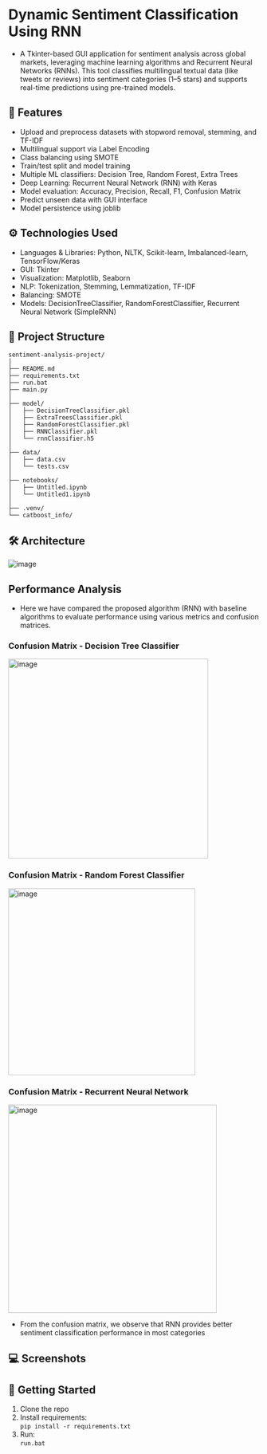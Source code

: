 # Dynamic Sentiment Classification Using RNN
* A Tkinter-based GUI application for sentiment analysis across global markets, leveraging machine learning algorithms and Recurrent Neural Networks (RNNs). This tool classifies multilingual textual data (like tweets or reviews) into sentiment categories (1–5 stars) and supports real-time predictions using pre-trained models.

  
## 📌 Features
* Upload and preprocess datasets with stopword removal, stemming, and TF-IDF
* Multilingual support via Label Encoding
* Class balancing using SMOTE
* Train/test split and model training
* Multiple ML classifiers: Decision Tree, Random Forest, Extra Trees
* Deep Learning: Recurrent Neural Network (RNN) with Keras
* Model evaluation: Accuracy, Precision, Recall, F1, Confusion Matrix
* Predict unseen data with GUI interface
* Model persistence using joblib  


## ⚙️ Technologies Used

- Languages & Libraries: Python, NLTK, Scikit-learn, Imbalanced-learn, TensorFlow/Keras
- GUI: Tkinter
- Visualization: Matplotlib, Seaborn
- NLP: Tokenization, Stemming, Lemmatization, TF-IDF
- Balancing: SMOTE
- Models:
    DecisionTreeClassifier,
    RandomForestClassifier,
    Recurrent Neural Network (SimpleRNN)


## 📂 Project Structure

```
sentiment-analysis-project/
│
├── README.md
├── requirements.txt
├── run.bat
├── main.py
│
├── model/
│   ├── DecisionTreeClassifier.pkl
│   ├── ExtraTreesClassifier.pkl
│   ├── RandomForestClassifier.pkl
│   ├── RNNClassifier.pkl
│   └── rnnClassifier.h5
│
├── data/
│   ├── data.csv
│   └── tests.csv
│
├── notebooks/
│   ├── Untitled.ipynb
│   └── Untitled1.ipynb
│
├── .venv/
└── catboost_info/
```

## 🛠️ Architecture 
![image](https://github.com/user-attachments/assets/8ea40846-2c7e-496b-ad01-c390fd72dc2c)
   
## Performance Analysis
- Here we have compared the proposed algorithm (RNN) with baseline algorithms to evaluate performance using various metrics and confusion matrices.

### Confusion Matrix - Decision Tree Classifier
<img width="401" alt="image" src="https://github.com/user-attachments/assets/43c922ac-0471-41d3-a12d-3652d07e8d93" />

### Confusion Matrix - Random Forest Classifier
<img width="375" alt="image" src="https://github.com/user-attachments/assets/0e3afc4b-f72d-4219-ba79-044ff869ad98" />

### Confusion Matrix - Recurrent Neural Network
<img width="418" alt="image" src="https://github.com/user-attachments/assets/62cd2601-b977-4ca8-a697-02a72a5a2e3b" />


- From the confusion matrix, we observe that RNN provides better sentiment classification performance in most categories

## 💻 Screenshots

## 🚀 Getting Started
1. Clone the repo
2. Install requirements:  
   `pip install -r requirements.txt`
3. Run:  
   `run.bat`
